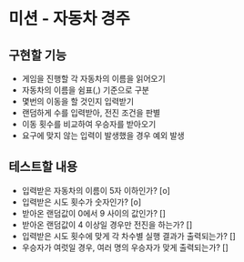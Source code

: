 # 미션 - 자동차 경주

## 구현할 기능
- 게임을 진행할 각 자동차의 이름을 읽어오기
- 자동차의 이름을 쉼표(,) 기준으로 구분
- 몇번의 이동을 할 것인지 입력받기
- 랜덤하게 수를 입력받아, 전진 조건을 판별
- 이동 횟수를 비교하여 우승자를 받아오기
- 요구에 맞지 않는 입력이 발생했을 경우 예외 발생

## 테스트할 내용
- 입력받은 자동차의 이름이 5자 이하인가? [o]
- 입력받은 시도 횟수가 숫자인가? [o]
- 받아온 랜덤값이 0에서 9 사이의 값인가? []
- 받아온 랜덤값이 4 이상일 경우만 전진을 하는가? []
- 입력받은 시도 횟수에 맞게 각 차수별 실행 결과가 출력되는가? []
- 우승자가 여럿일 경우, 여러 명의 우승자가 맞게 출력되는가? []
